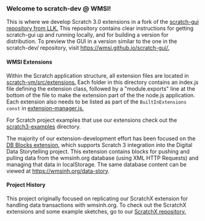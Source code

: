 <h3>Welcome to scratch-dev @ WMSI!</h3> 
This is where we develop Scratch 3.0 extensions in a fork of the <a href="https://github.com/LLK/scratch-gui">scratch-gui repository from LLK.</a> This repository contains clear instructions for getting scratch-gui up and running locally, and for building a version for distribution. To preview the GUI in a version similar to the one in the scratch-dev/ repository, visit <a href="https://wmsi.github.io/scratch-gui/">https://wmsi.github.io/scratch-gui/.</a>

<h4>WMSI Extensions</h4>
Within the Scratch application structure, all extension files are located in <a href="https://github.com/wmsi/scratch-vm/tree/develop/src/extensions">scratch-vm/src/extensions.</a> Each folder in this directory contains an index.js file defining the extension class, followed by a "module.exports" line at the bottom of the file to make the extension part of the the node.js application. Each extension also needs to be listed as part of the <code>BuiltInExtensions const</code> in <a href="https://github.com/wmsi/scratch-dev/blob/master/WMSI/scratch-gui/node_modules/scratch-vm/src/extension-support/extension-manager.js">extension-manager.js.</a>

For Scratch project examples that use our extensions check out the <a href="https://github.com/wmsi/scratch-dev/tree/master/scratch3-examples">scratch3-examples</a> directory.

The majority of our extension-development effort has been focused on the <a href="https://github.com/wmsi/scratch-vm/tree/develop/src/extensions/scratch3_db_blocks">DB Blocks extension</a>, which supports Scratch 3 integration into the Digital Data Storytelling project. This extension contains blocks for pushing and pulling data from the wmsinh.org database (using XML HTTP Requests) and managing that data in localStorage. The same database content can be viewed at <a href="https://wmsinh.org/data-story">https://wmsinh.org/data-story</a>.

<h4>Project History</h4>
This project originally focused on replicating our ScratchX extension for handling data transactions with wmsinh.org. To check out the ScratchX extensions and some example sketches, go to our <a href="https://github.com/wmsi/scratchx-examples">ScratchX repository.</a> 
